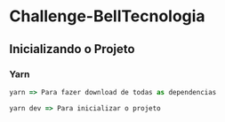 # Challenge-BellTecnologia


## Inicializando o Projeto

### Yarn 
```javascript
yarn => Para fazer download de todas as dependencias

yarn dev => Para inicializar o projeto

```


